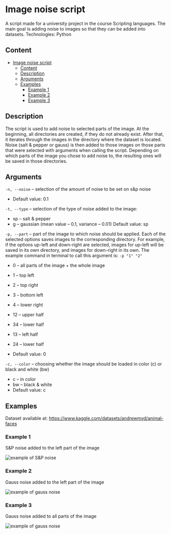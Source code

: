 # Image noise script

A script made for a university project in the course Scripting languages.
The main goal is adding noise to images so that they can be added into datasets.
Technologies: Python

## Content
- [Image noise script](#image-noise-script)
  - [Content](#content)
  - [Description](#description)
  - [Arguments](#arguments)
  - [Examples](#examples)
    - [Example 1](#example-1)
    - [Example 2](#example-2)
    - [Example 3](#example-3)

## Description

The script is used to add noise to selected parts of the image.
At the beginning, all directories are created, if they do not already exist. After that, it iterates through the images in the directory where the dataset is located. Noise (salt & pepper or gauss) is then added to those images on those parts that were selected with arguments when calling the script. Depending on which parts of the image you chose to add noise to, the resulting ones will be saved in those directories.

## Arguments

```-n, --noise``` – selection of the amount of noise to be set on s&p noise

- Default value: 0.1

```-t, --type``` – selection of the type of noise added to the image:
- sp – salt & pepper
- g – gaussian (mean value – 0.1, variance – 0.01)
Default value: sp

```-p, --part``` – part of the image to which noise should be applied. Each of the selected options saves images to the corresponding directory. For example, if the options up-left and down-right are selected, images for up-left will be saved in its own directory, and images for down-right in its own. The example command in terminal to call this argument is:
```-p "1" "2"```

- 0 – all parts of the image + the whole image
- 1 – top left
- 2 – top right
- 3 – bottom left
- 4 – lower right
- 12 – upper half
- 34 – lower half
- 13 – left half
- 24 – lower half

- Default value: 0

```-c, --color``` – choosing whether the image should be loaded in color (c) or black and white (bw)
- c – in color
- bw – black & white
- Default value: c

## Examples
Dataset available at: https://www.kaggle.com/datasets/andrewmvd/animal-faces

### Example 1
S&P noise added to the left part of the image

<img src="./example1sp.png" alt="example of S&P noise">

### Example 2
Gauss noise added to the left part of the image

<img src="./example2gauss.png" alt="example of gauss noise">

### Example 3
Gauss noise added to all parts of the image

<img src="./example3.png" alt="example of gauss noise">